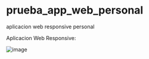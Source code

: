 # prueba_app_web_personal
aplicacion web responsive personal

Aplicacion Web Responsive:

![image](https://user-images.githubusercontent.com/107441710/211117514-3f23fa6d-39d4-4c8e-97f3-f9110a11bd73.png)
